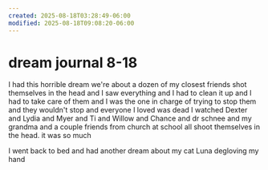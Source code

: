 ```yaml
---
created: 2025-08-18T03:28:49-06:00
modified: 2025-08-18T09:08:20-06:00
---
```


# dream journal 8-18

I had this horrible dream we're about a dozen of my closest friends shot themselves in the head and I saw everything and I had to clean it up and I had to take care of them and I was the one in charge of trying to stop them and they wouldn't stop and everyone I loved was dead I watched Dexter and Lydia and Myer and Ti and Willow and Chance and dr schnee and my grandma and a couple friends from church at school all shoot themselves in the head. it was so much


I went back to bed and had another dream about my cat Luna degloving my hand
